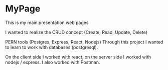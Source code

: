 # MyPage
This is my main presentation web pages

I wanted to realize the CRUD concept (Create, Read, Update, Delete)

PERN tools (Postgres, Express, React, Nodejs)
Through this project I wanted to learn to work with databases (postgresql).

On the client side I worked with react, on the server side I worked with nodejs / express.
I also worked with Postman.
